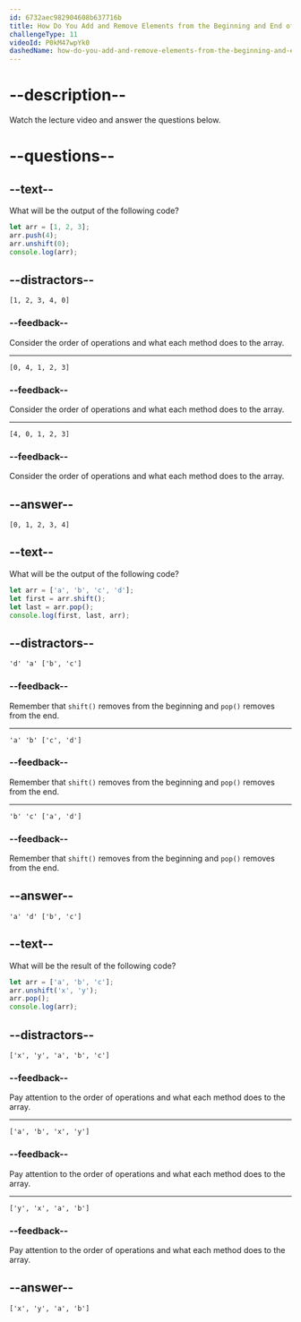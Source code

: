 ```yaml
---
id: 6732aec982904608b637716b
title: How Do You Add and Remove Elements from the Beginning and End of an Array?
challengeType: 11
videoId: P0kM47wpYk0
dashedName: how-do-you-add-and-remove-elements-from-the-beginning-and-end-of-an-array
---
```


# --description--

Watch the lecture video and answer the questions below.

# --questions--

## --text--

What will be the output of the following code?

```js
let arr = [1, 2, 3];
arr.push(4);
arr.unshift(0);
console.log(arr);
```

## --distractors--

`[1, 2, 3, 4, 0]`

### --feedback--

Consider the order of operations and what each method does to the array.

---

`[0, 4, 1, 2, 3]`

### --feedback--

Consider the order of operations and what each method does to the array.

---

`[4, 0, 1, 2, 3]`

### --feedback--

Consider the order of operations and what each method does to the array.

## --answer--

`[0, 1, 2, 3, 4]`

## --text--

What will be the output of the following code?

```js
let arr = ['a', 'b', 'c', 'd'];
let first = arr.shift();
let last = arr.pop();
console.log(first, last, arr);
```

## --distractors--

`'d' 'a' ['b', 'c']`

### --feedback--

Remember that `shift()` removes from the beginning and `pop()` removes from the end.

---

`'a' 'b' ['c', 'd']`

### --feedback--

Remember that `shift()` removes from the beginning and `pop()` removes from the end.

---

`'b' 'c' ['a', 'd']`

### --feedback--

Remember that `shift()` removes from the beginning and `pop()` removes from the end.

## --answer--

`'a' 'd' ['b', 'c']`

## --text--

What will be the result of the following code?

```js
let arr = ['a', 'b', 'c'];
arr.unshift('x', 'y');
arr.pop();
console.log(arr);
```

## --distractors--

`['x', 'y', 'a', 'b', 'c']`

### --feedback--

Pay attention to the order of operations and what each method does to the array.

---

`['a', 'b', 'x', 'y']`

### --feedback--

Pay attention to the order of operations and what each method does to the array.

---

`['y', 'x', 'a', 'b']`

### --feedback--

Pay attention to the order of operations and what each method does to the array.

## --answer--

`['x', 'y', 'a', 'b']`

